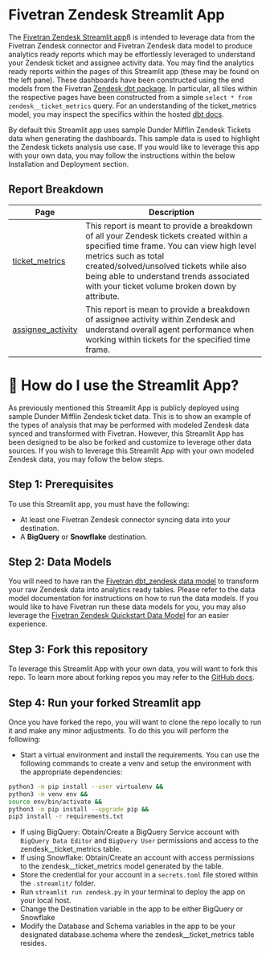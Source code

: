 # Fivetran Zendesk Streamlit App

The [Fivetran Zendesk Streamlit app](https://fivetran-zendesk.streamlit.app/)ß is intended to leverage data from the Fivetran Zendesk connector and Fivetran Zendesk data model to produce analytics ready reports which may be effortlessly leveraged to understand your Zendesk ticket and assignee activity data. You may find the analytics ready reports within the pages of this Streamlit app (these may be found on the left pane). These dashboards have been constructed using the end models from the Fivetran [Zendesk dbt package](https://github.com/fivetran/dbt_zendesk). In particular, all tiles within the respective pages have been constructed from a simple `select * from zendesk__ticket_metrics` query. For an understanding of the ticket_metrics model, you may inspect the specifics within the hosted [dbt docs](https://fivetran.github.io/dbt_zendesk/#!/model/model.zendesk.zendesk__ticket_metrics).

By default this Streamlit app uses sample Dunder Mifflin Zendesk Tickets data when generating the dashboards. This sample data is used to highlight the Zendesk tickets analysis use case. If you would like to leverage this app with your own data, you may follow the instructions within the below Installation and Deployment section.

## Report Breakdown

| **Page** | **Description** |
|----------|-----------------|
| [ticket_metrics](https://fivetran-zendesk.streamlit.app/ticket_metrics) | This report is meant to provide a breakdown of all your Zendesk tickets created within a specified time frame. You can view high level metrics such as total created/solved/unsolved tickets while also being able to understand trends associated with your ticket volume broken down by attribute. |
| [assignee_activity](https://fivetran-zendesk.streamlit.app/assignee_activity) | This report is mean to provide a breakdown of assignee activity within Zendesk and understand overall agent performance when working within tickets for the specified time frame. |

# 🎯 How do I use the Streamlit App?
As previously mentioned this Streamlit App is publicly deployed using sample Dunder Mifflin Zendesk ticket data. This is to show an example of the types of analysis that may be performed with modeled Zendesk data synced and transformed with Fivetran. However, this Streamlit App has been designed to be also be forked and customize to leverage other data sources. If you wish to leverage this Streamlit App with your own modeled Zendesk data, you may follow the below steps.

## Step 1: Prerequisites
To use this Streamlit app, you must have the following:

- At least one Fivetran Zendesk connector syncing data into your destination.
- A **BigQuery** or **Snowflake** destination.

## Step 2: Data Models
You will need to have ran the [Fivetran dbt_zendesk data model](https://github.com/fivetran/dbt_zendesk) to transform your raw Zendesk data into analytics ready tables. Please refer to the data model documentation for instructions on how to run the data models. If you would like to have Fivetran run these data models for you, you may also leverage the [Fivetran Zendesk Quickstart Data Model](https://fivetran.com/docs/transformations/quickstart) for an easier experience.

## Step 3: Fork this repository
To leverage this Streamlit App with your own data, you will want to fork this repo. To learn more about forking repos you may refer to the [GitHub docs](https://docs.github.com/en/get-started/quickstart/fork-a-repo).

## Step 4: Run your forked Streamlit app
Once you have forked the repo, you will want to clone the repo locally to run it and make any minor adjustments. To do this you will perform the following:
- Start a virtual environment and install the requirements. You can use the following commands to create a venv and setup the environment with the appropriate dependencies:
```zsh
python3 -m pip install --user virtualenv && 
python3 -m venv env && 
source env/bin/activate && 
python3 -m pip install --upgrade pip && 
pip3 install -r requirements.txt
```
- If using BigQuery: Obtain/Create a BigQuery Service account with `BigQuery Data Editor` and `BigQuery User` permissions and access to the zendesk__ticket_metrics table.
- If using Snowflake: Obtain/Create an account with access permissions to the zendesk__ticket_metrics model generated by the table.
- Store the credential for your account in a `secrets.toml` file stored within the `.streamlit/` folder.
- Run `streamlit run zendesk.py` in your terminal to deploy the app on your local host.
- Change the Destination variable in the app to be either BigQuery or Snowflake
- Modify the Database and Schema variables in the app to be your designated database.schema where the zendesk__ticket_metrics table resides.